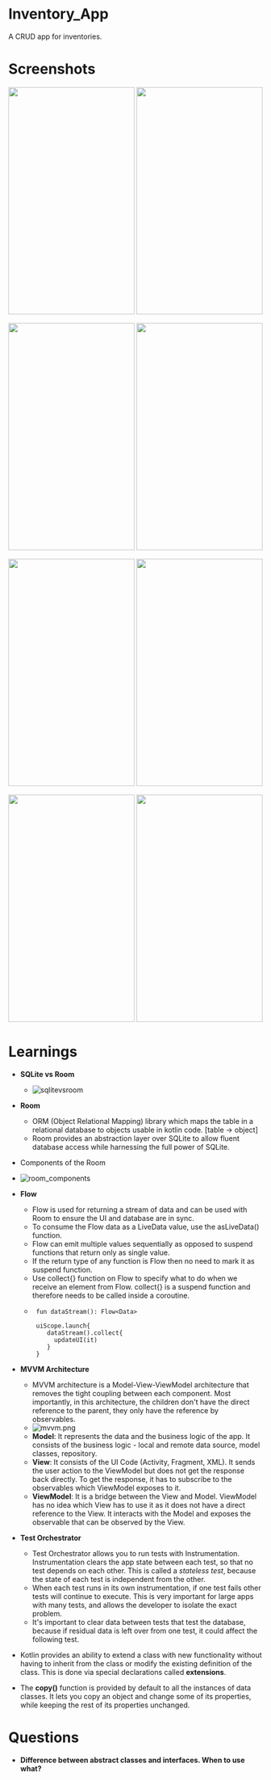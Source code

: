 # Inventory_App
A CRUD app for inventories. 

# Screenshots
<img src="https://github.com/shining-armour/MyAndroidLearnings/blob/main/Data_Persistence/Inventory_App/screenshots/Screenshot_1.png" width="250" height="450">   <img src="https://github.com/shining-armour/MyAndroidLearnings/blob/main/Data_Persistence/Inventory_App/screenshots/Screenshot_2.png" width="250" height="450">

<img src="https://github.com/shining-armour/MyAndroidLearnings/blob/main/Data_Persistence/Inventory_App/screenshots/Screenshot_3.png" width="250" height="450">   <img src="https://github.com/shining-armour/MyAndroidLearnings/blob/main/Data_Persistence/Inventory_App/screenshots/Screenshot_4.png" width="250" height="450">

<img src="https://github.com/shining-armour/MyAndroidLearnings/blob/main/Data_Persistence/Inventory_App/screenshots/Screenshot_5.png" width="250" height="450">   <img src="https://github.com/shining-armour/MyAndroidLearnings/blob/main/Data_Persistence/Inventory_App/screenshots/Screenshot_6.png" width="250" height="450">

<img src="https://github.com/shining-armour/MyAndroidLearnings/blob/main/Data_Persistence/Inventory_App/screenshots/Screenshot_7.png" width="250" height="450">   <img src="https://github.com/shining-armour/MyAndroidLearnings/blob/main/Data_Persistence/Inventory_App/screenshots/Screenshot_8.png" width="250" height="450">

# Learnings

* **SQLite vs Room**
  - ![sqlitevsroom](screenshots/sqlitevsroom.png)
  
* **Room**
  - ORM (Object Relational Mapping) library which maps the table in a relational database to objects usable in kotlin code. [table -> object]
  - Room provides an abstraction layer over SQLite to allow fluent database access while harnessing the full power of SQLite.
  
* Components of the Room
* ![room_components](screenshots/room_components.png)
  
* **Flow**
  - Flow is used for returning a stream of data and can be used with Room to ensure the UI and database are in sync. 
  - To consume the Flow data as a LiveData value, use the asLiveData() function.  
  - Flow can emit multiple values sequentially as opposed to suspend functions that return only as single value. 
  - If the return type of any function is Flow then no need to mark it as suspend function. 
  - Use collect{} function on Flow to specify what to do when we receive an element from Flow. collect{} is a suspend function and therefore needs to be called inside a coroutine.
  - ```
     fun dataStream(): Flow<Data>
     
     uiScope.launch{
        dataStream().collect{
          updateUI(it)
        }
     }
    ```
  
* **MVVM Architecture**
   - MVVM architecture is a Model-View-ViewModel architecture that removes the tight coupling between each component. Most importantly, in this architecture, the children don't have the direct reference to the parent, they only have the reference by observables.
   - ![mvvm.png](screenshots/mvvm.png)
   - **Model**: It represents the data and the business logic of the app. It consists of the business logic - local and remote data source, model classes, repository.
   - **View**: It consists of the UI Code (Activity, Fragment, XML). It sends the user action to the ViewModel but does not get the response back directly. To get the response, it has to subscribe to the observables which ViewModel exposes to it.
   - **ViewModel**: It is a bridge between the View and Model. ViewModel has no idea which View has to use it as it does not have a direct reference to the View. It interacts with the Model and exposes the observable that can be observed by the View.

* **Test Orchestrator**
  - Test Orchestrator allows you to run tests with Instrumentation. Instrumentation clears the app state between each test, so that no test depends on each other. This is called a *stateless test*, because the state of each test is independent from the other. 
  - When each test runs in its own instrumentation, if one test fails other tests will continue to execute. This is very important for large apps with many tests, and allows the developer to isolate the exact problem. 
  - It's important to clear data between tests that test the database, because if residual data is left over from one test, it could affect the following test.
  
* Kotlin provides an ability to extend a class with new functionality without having to inherit from the class or modify the existing definition of the class. This is done via special declarations called **extensions**.

* The **copy()** function is provided by default to all the instances of data classes. It lets you copy an object and change some of its properties, while keeping the rest of its properties unchanged.

# Questions

* **Difference between abstract classes and interfaces. When to use what?**
